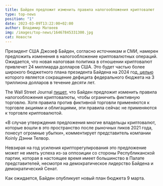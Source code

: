 ```yaml
---
title: Байден предложит изменить правила налогообложения криптовалют
type: top-news
position: "1"
date: 2023-03-09T13:22:00+02:00
author: Владимир Матвеев
img: /images/top-news/16467845331300.jpg
cat: Новости
---
```

Президент США Джозеф Байден, согласно источникам и СМИ, намерен предложить изменения в налогообложение криптовалютных операций.
Ожидается, что новая налоговая политика в отношении криптовалют привлечет 24 миллиарда долларов США. Это будет частью более широкого бюджетного плана президента Байдена на 2024 год,[ целью](https://www.coindesk.com/policy/2023/03/09/biden-budget-plan-would-close-crypto-tax-loss-harvesting-loophole/) которого является сокращение дефицита федерального бюджета на 3 триллиона долларов в течение десяти лет.

The Wall Street Journal [пишет](https://www.wsj.com/articles/biden-budget-to-propose-saving-hundreds-of-billions-by-cutting-drug-prices-fraud-5fa0f927), что Байден предложит изменить правила налогообложения криптовалюты, чтобы ограничить фиктивную торговлю. Хотя правила против фиктивной торговли применяются к торговле акциями и облигациями, эти правила сейчас не применяются к торговле криптовалютой.

«В случае утверждения предложения многие владельцы криптовалют, которые вошли в это пространство после рыночных пиков 2021 года, понесут огромные убытки», комментирует представитель компании Koinly Дэнни Телвор.

Невзирая на год усиления крипторегулирования это предложение может не иметь успеха из-за оппозиции со стороны Республиканской партии, которая в настоящее время имеет большинство в Палате представителей, несмотря на демократическое лидерство Байдена и демократический Сенат.

Как ожидается, Байден опубликует новый план бюджета 9 марта.